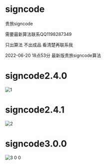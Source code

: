 # signcode
贵旅signcode

需要最新算法联系QQ1198287349

只出算法 不出成品 看清楚再联系我

2022-06-20 18点53分 最新版贵旅signcode算法

# signcode2.4.0
![1](https://user-images.githubusercontent.com/38068634/168755086-f8a82aa3-8946-425c-9da6-55b218d1a3dd.png)

# signcode2.4.1
![2](https://user-images.githubusercontent.com/38068634/168755308-e4903ca8-91ef-4ec7-abed-0dbc847b01a0.png)


# signcode3.0.0
![3 0 0](https://user-images.githubusercontent.com/38068634/174586814-36a571c0-720b-4b74-90b4-55d8543f4092.png)
